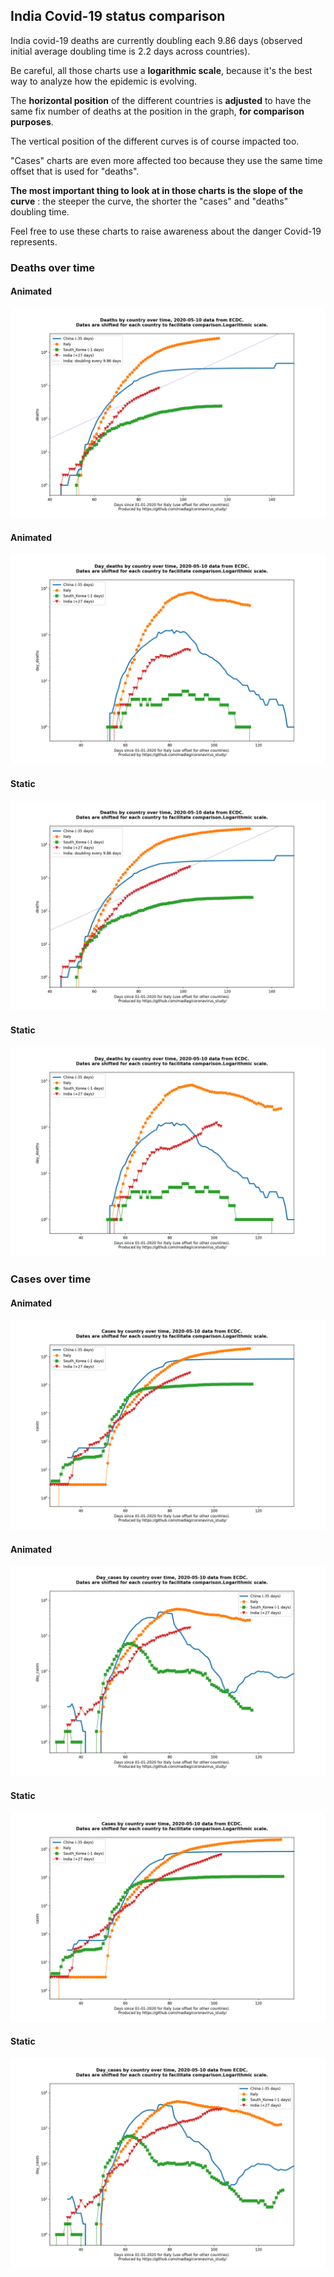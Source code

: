 ## India Covid-19 status comparison 

India covid-19 deaths are currently doubling each 9.86 days (observed initial average doubling time is 2.2 days across countries).



Be careful, all those charts use a **logarithmic scale**, because it's the best way to analyze how the epidemic is evolving.
 
The **horizontal position** of the different countries is **adjusted** to have the same fix number of deaths at the position in the graph, **for comparison purposes**.

The vertical position of the different curves is of course impacted too.

"Cases" charts are even more affected too because they use the same time offset that is used for "deaths".

**The most important thing to look at in those charts is the slope of the curve** : the steeper the curve, the shorter the "cases" and "deaths" doubling time.

Feel free to use these charts to raise awareness about the danger Covid-19 represents. 


 
### Deaths over time
 
#### Animated
![India covid-19 deaths animated chart](https://raw.githubusercontent.com/madlag/coronavirus_study/master/notebooks/graphs/2020-05-10/countries/India/2020-05-10_India_deaths.gif "India covid-19 deaths animated chart")   
 
#### Animated
![India covid-19 daily deaths animated chart](https://raw.githubusercontent.com/madlag/coronavirus_study/master/notebooks/graphs/2020-05-10/countries/India/2020-05-10_India_day_deaths.gif "India covid-19 day_deaths animated chart")   
 
#### Static
![India covid-19 deaths static chart](https://raw.githubusercontent.com/madlag/coronavirus_study/master/notebooks/graphs/2020-05-10/countries/India/2020-05-10_India_deaths.png "India covid-19 deaths static chart")   
 
#### Static
![India covid-19 daily deaths static chart](https://raw.githubusercontent.com/madlag/coronavirus_study/master/notebooks/graphs/2020-05-10/countries/India/2020-05-10_India_day_deaths.png "India covid-19 day_deaths static chart")   

 
### Cases over time
 
#### Animated
![India covid-19 cases animated chart](https://raw.githubusercontent.com/madlag/coronavirus_study/master/notebooks/graphs/2020-05-10/countries/India/2020-05-10_India_cases.gif "India covid-19 cases animated chart")   
 
#### Animated
![India covid-19 daily cases animated chart](https://raw.githubusercontent.com/madlag/coronavirus_study/master/notebooks/graphs/2020-05-10/countries/India/2020-05-10_India_day_cases.gif "India covid-19 day_cases animated chart")   
 
#### Static
![India covid-19 cases static chart](https://raw.githubusercontent.com/madlag/coronavirus_study/master/notebooks/graphs/2020-05-10/countries/India/2020-05-10_India_cases.png "India covid-19 cases static chart")   
 
#### Static
![India covid-19 daily cases static chart](https://raw.githubusercontent.com/madlag/coronavirus_study/master/notebooks/graphs/2020-05-10/countries/India/2020-05-10_India_day_cases.png "India covid-19 day_cases static chart")   

